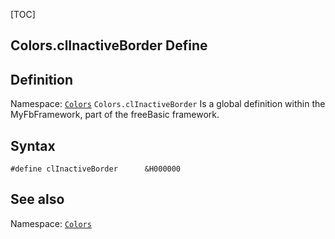 [TOC]
## Colors.clInactiveBorder Define

## Definition
Namespace: [`Colors`](Colors.md)
`Colors.clInactiveBorder` Is a global definition within the MyFbFramework, part of the freeBasic framework.
## Syntax

```freeBasic
#define clInactiveBorder      &H000000
```

## See also
Namespace: [`Colors`](Colors.md)
